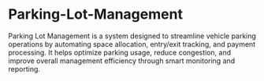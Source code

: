# Parking-Lot-Management
Parking Lot Management is a system designed to streamline vehicle parking operations by automating space allocation, entry/exit tracking, and payment processing. It helps optimize parking usage, reduce congestion, and improve overall management efficiency through smart monitoring and reporting.
